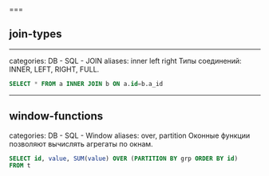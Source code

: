 ===
## join-types
---
categories: DB - SQL - JOIN
aliases: inner left right
Типы соединений: INNER, LEFT, RIGHT, FULL.
```sql
SELECT * FROM a INNER JOIN b ON a.id=b.a_id
```

---

## window-functions
categories: DB - SQL - Window
aliases: over, partition
Оконные функции позволяют вычислять агрегаты по окнам.
```sql
SELECT id, value, SUM(value) OVER (PARTITION BY grp ORDER BY id)
FROM t
```
